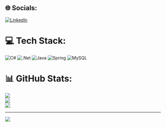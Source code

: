 ## 🌐 Socials:
[![LinkedIn](https://img.shields.io/badge/LinkedIn-%230077B5.svg?logo=linkedin&logoColor=white)](https://linkedin.com/in/phanquangbaolong) 

# 💻 Tech Stack:
![C#](https://img.shields.io/badge/c%23-%23239120.svg?style=for-the-badge&logo=csharp&logoColor=white) ![.Net](https://img.shields.io/badge/.NET-5C2D91?style=for-the-badge&logo=.net&logoColor=white) ![Java](https://img.shields.io/badge/java-%23ED8B00.svg?style=for-the-badge&logo=openjdk&logoColor=white) ![Spring](https://img.shields.io/badge/spring-%236DB33F.svg?style=for-the-badge&logo=spring&logoColor=white) ![MySQL](https://img.shields.io/badge/mysql-4479A1.svg?style=for-the-badge&logo=mysql&logoColor=white)
# 📊 GitHub Stats:
![](https://github-readme-stats.vercel.app/api?username=baolong26052001&theme=default&hide_border=false&include_all_commits=false&count_private=false)<br/>
![](https://github-readme-streak-stats.herokuapp.com/?user=baolong26052001&theme=default&hide_border=false)<br/>
![](https://github-readme-stats.vercel.app/api/top-langs/?username=baolong26052001&theme=default&hide_border=false&include_all_commits=false&count_private=false&layout=compact)

---
[![](https://visitcount.itsvg.in/api?id=baolong26052001&icon=0&color=0)](https://visitcount.itsvg.in)

<!-- Proudly created with GPRM ( https://gprm.itsvg.in ) -->
